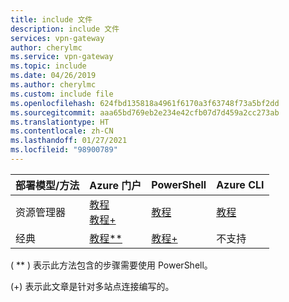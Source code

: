 ```yaml
---
title: include 文件
description: include 文件
services: vpn-gateway
author: cherylmc
ms.service: vpn-gateway
ms.topic: include
ms.date: 04/26/2019
ms.author: cherylmc
ms.custom: include file
ms.openlocfilehash: 624fbd135818a4961f6170a3f63748f73a5bf2dd
ms.sourcegitcommit: aaa65bd769eb2e234e42cfb07d7d459a2cc273ab
ms.translationtype: HT
ms.contentlocale: zh-CN
ms.lasthandoff: 01/27/2021
ms.locfileid: "98900789"
---
```

| **部署模型/方法** | **Azure 门户** | **PowerShell** | **Azure CLI** |
| --- | --- | --- | --- |
| 资源管理器 |[教程](../articles/vpn-gateway/tutorial-site-to-site-portal.md)<br>[教程+](../articles/vpn-gateway/vpn-gateway-howto-multi-site-to-site-resource-manager-portal.md) |[教程](../articles/vpn-gateway/vpn-gateway-create-site-to-site-rm-powershell.md) | [教程](../articles/vpn-gateway/vpn-gateway-howto-site-to-site-resource-manager-cli.md) |
| 经典 |[教程**](../articles/vpn-gateway/vpn-gateway-howto-site-to-site-classic-portal.md) |[教程+](../articles/vpn-gateway/vpn-gateway-multi-site.md) | 不支持 |

( ** ) 表示此方法包含的步骤需要使用 PowerShell。

(+) 表示此文章是针对多站点连接编写的。